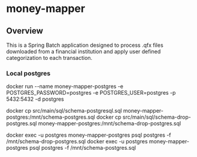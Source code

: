 # money-mapper

## Overview

This is a Spring Batch application designed to process .qfx files downloaded from a financial institution and apply user defined categorization to each transaction.

### Local postgres

docker run --name money-mapper-postgres -e POSTGRES_PASSWORD=postgres -e POSTGRES_USER=postgres -p 5432:5432 -d postgres

docker cp src/main/sql/schema-postgresql.sql money-mapper-postgres:/mnt/schema-postgres.sql
docker cp src/main/sql/schema-drop-postgres.sql money-mapper-postgres:/mnt/schema-drop-postgres.sql

docker exec -u postgres money-mapper-postgres psql postgres -f /mnt/schema-drop-postgres.sql
docker exec -u postgres money-mapper-postgres psql postgres -f /mnt/schema-postgres.sql
